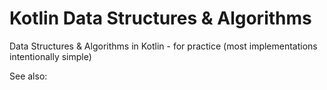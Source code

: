 Kotlin Data Structures & Algorithms
===================================

Data Structures & Algorithms in Kotlin - for practice (most implementations intentionally simple)


See also:

